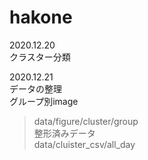 # hakone

2020.12.20  
  クラスター分類  

2020.12.21  
  データの整理  
  グループ別image  
  >data/figure/cluster/group  
  整形済みデータ  
  >data/cluister_csv/all_day  
